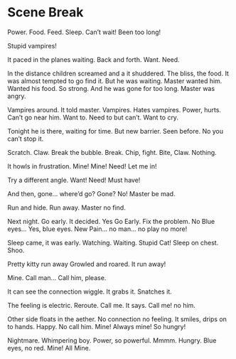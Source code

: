 # Scene Break

Power. Food. Feed. Sleep. Can’t wait! Been too long!

Stupid vampires!

It paced in the planes waiting. Back and forth. Want. Need.

In the distance children screamed and a it shuddered. The bliss, the food. It was almost tempted to go find it. But he was waiting. Master wanted him. Wanted his food. So strong. And he was gone for too long. Master was angry.

Vampires around. It told master. Vampires. Hates vampires. Power, hurts. Can’t go near him. Want to. Need to but can’t. Want to cry.

Tonight he is there, waiting for time. But new barrier. Seen before. No you can’t stop it.

Scratch. Claw. Break the bubble. Break. Chip, fight. Bite, Claw. Nothing.

It howls in frustration. Mine! Mine! Need! Let me in!

Try a different angle. Want! Need! Must have!

And then, gone… where’d go? Gone? No! Master be mad.

Run and hide. Run away. Master no find.

Next night. Go early. It decided. Yes Go Early. Fix the problem. No Blue eyes… Yes, blue eyes. New Pain… no man… no play no more!

Sleep came, it was early. Watching. Waiting. Stupid Cat! Sleep on chest. Shoo.

Pretty kitty run away Growled and roared. It run away!

Mine. Call man… Call him, please.

It can see the connection wiggle. It grabs it. Snatches it.

The feeling is electric. Reroute. Call me. It says. Call me! no him.

Other side floats in the aether. No connection no feeling. It smiles, drips on to hands. Happy. No call him. Mine! Always mine! So hungry!

Nightmare. Whimpering boy. Power, so powerful. Mmmm. Hungry. Blue eyes, no red. Mine! All Mine.

